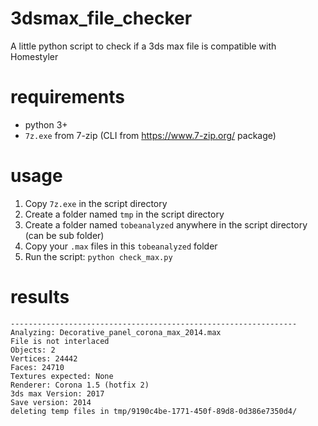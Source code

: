 # 3dsmax_file_checker
A little python script to check if a 3ds max file is compatible with Homestyler

# requirements

 - python 3+
 - `7z.exe` from 7-zip (CLI from https://www.7-zip.org/ package)

# usage

 1. Copy `7z.exe` in the script directory
 1. Create a folder named `tmp` in the script directory
 1. Create a folder named `tobeanalyzed` anywhere in the script directory (can be sub folder)
 1. Copy your `.max` files in this `tobeanalyzed` folder
 1. Run the script: `python check_max.py`

# results

````
----------------------------------------------------------------
Analyzing: Decorative_panel_corona_max_2014.max
File is not interlaced
Objects: 2
Vertices: 24442
Faces: 24710
Textures expected: None
Renderer: Corona 1.5 (hotfix 2)
3ds max Version: 2017
Save version: 2014
deleting temp files in tmp/9190c4be-1771-450f-89d8-0d386e7350d4/
````
